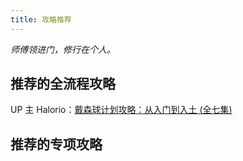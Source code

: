 ```yaml
---
title: 攻略推荐
---
```

*师傅领进门，修行在个人。*

## 推荐的全流程攻略

UP 主 Halorio：[戴森球计划攻略：从入门到入土 (全七集)](https://www.bilibili.com/video/BV1FzW1e7EiL)

## 推荐的专项攻略